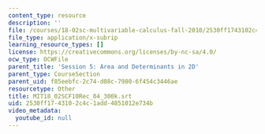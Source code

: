 ```yaml
---
content_type: resource
description: ''
file: /courses/18-02sc-multivariable-calculus-fall-2010/2530ff1743102c4c1add4851012e734b_MIT18_02SCF10Rec_04_300k.srt
file_type: application/x-subrip
learning_resource_types: []
license: https://creativecommons.org/licenses/by-nc-sa/4.0/
ocw_type: OCWFile
parent_title: 'Session 5: Area and Determinants in 2D'
parent_type: CourseSection
parent_uid: f85eebfc-2c74-d08c-7980-6f454c3446ae
resourcetype: Other
title: MIT18_02SCF10Rec_04_300k.srt
uid: 2530ff17-4310-2c4c-1add-4851012e734b
video_metadata:
  youtube_id: null
---
```

